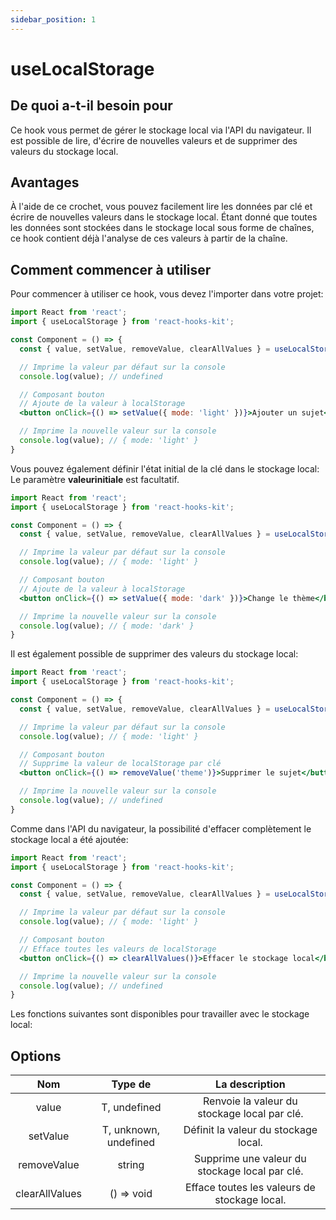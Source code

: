 ```yaml
---
sidebar_position: 1
---
```


# useLocalStorage

## De quoi a-t-il besoin pour

Ce hook vous permet de gérer le stockage local via l'API du navigateur. Il est possible de lire, d'écrire de nouvelles valeurs et de supprimer des valeurs du stockage local.

## Avantages

À l'aide de ce crochet, vous pouvez facilement lire les données par clé et écrire de nouvelles valeurs dans le stockage local. Étant donné que toutes les données sont stockées dans le stockage local sous forme de chaînes, ce hook contient déjà l'analyse de ces valeurs à partir de la chaîne.

## Comment commencer à utiliser

Pour commencer à utiliser ce hook, vous devez l'importer dans votre projet:

```jsx
import React from 'react';
import { useLocalStorage } from 'react-hooks-kit';

const Component = () => {
  const { value, setValue, removeValue, clearAllValues } = useLocalStorage({key: 'theme'});

  // Imprime la valeur par défaut sur la console
  console.log(value); // undefined

  // Composant bouton
  // Ajoute de la valeur à localStorage
  <button onClick={() => setValue({ mode: 'light' })}>Ajouter un sujet</button>

  // Imprime la nouvelle valeur sur la console
  console.log(value); // { mode: 'light' }
}
```

Vous pouvez également définir l'état initial de la clé dans le stockage local:
Le paramètre **valeurinitiale** est facultatif.

```jsx
import React from 'react';
import { useLocalStorage } from 'react-hooks-kit';

const Component = () => {
  const { value, setValue, removeValue, clearAllValues } = useLocalStorage({key: 'theme', initialValue: { mode: 'light' }});

  // Imprime la valeur par défaut sur la console
  console.log(value); // { mode: 'light' }

  // Composant bouton
  // Ajoute de la valeur à localStorage
  <button onClick={() => setValue({ mode: 'dark' })}>Change le thème</button>

  // Imprime la nouvelle valeur sur la console
  console.log(value); // { mode: 'dark' }
}
```

Il est également possible de supprimer des valeurs du stockage local:

```jsx
import React from 'react';
import { useLocalStorage } from 'react-hooks-kit';

const Component = () => {
  const { value, setValue, removeValue, clearAllValues } = useLocalStorage({key: 'theme', initialValue: { mode: 'light' }});

  // Imprime la valeur par défaut sur la console
  console.log(value); // { mode: 'light' }

  // Composant bouton
  // Supprime la valeur de localStorage par clé
  <button onClick={() => removeValue('theme')}>Supprimer le sujet</button>

  // Imprime la nouvelle valeur sur la console
  console.log(value); // undefined
}
```

Comme dans l'API du navigateur, la possibilité d'effacer complètement le stockage local a été ajoutée:

```jsx
import React from 'react';
import { useLocalStorage } from 'react-hooks-kit';

const Component = () => {
  const { value, setValue, removeValue, clearAllValues } = useLocalStorage({key: 'theme', initialValue: { mode: 'light' }});

  // Imprime la valeur par défaut sur la console
  console.log(value); // { mode: 'light' }

  // Composant bouton
  // Efface toutes les valeurs de localStorage
  <button onClick={() => clearAllValues()}>Effacer le stockage local</button>

  // Imprime la nouvelle valeur sur la console
  console.log(value); // undefined
}
```

Les fonctions suivantes sont disponibles pour travailler avec le stockage local:

## Options

| Nom | Type de | La description |
| :---: | :---: | :---: |
| value | T, undefined | Renvoie la valeur du stockage local par clé. |
| setValue | T, unknown, undefined | Définit la valeur du stockage local. |
| removeValue | string | Supprime une valeur du stockage local par clé. |
| clearAllValues | () => void | Efface toutes les valeurs de stockage local. |
